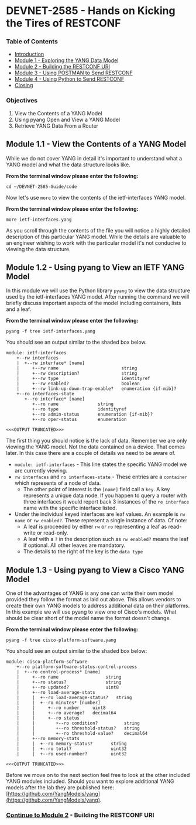 # DEVNET-2585 - Hands on Kicking the Tires of RESTCONF

### Table of Contents
- [Introduction](DEVNET-2585-Intro.md)
- [Module 1 - Exploring the YANG Data Model](DEVNET-2585-M1.md)
- [Module 2 - Building the RESTCONF URI](DEVNET-2585-M2.md)
- [Module 3 - Using POSTMAN to Send RESTCONF](DEVNET-2585-M3.md)
- [Module 4 - Using Python to Send RESTCONF](DEVNET-2585-M4.md)
- [Closing](DEVNET-2585-Close.md)

### Objectives


1. View the Contents of a YANG Model
2. Using pyang Open and View a YANG Model
3. Retrieve YANG Data From a Router



## Module 1.1 - View the Contents of a YANG Model

While we do not cover YANG in detail it's important to understand what a YANG model and what the data structure looks like.

**From the terminal window please enter the following:**

```
cd ~/DEVNET-2585-Guide/code
```

Now let's use `more` to view the contents of the ietf-interfaces YANG model. 

**From the terminal window please enter the following:**

```
more ietf-interfaces.yang
```

As you scroll through the contents of the file you will notice a highly detailed description of this particular YANG model. While the details are valuable to an engineer wishing to work with the particular model it's not conducive to viewing the data structure.




## Module 1.2 - Using pyang to View an IETF YANG Model

In this module we will use the Python library `pyang` to view the data structure used by the ietf-interfaces YANG model.  After running the command we will briefly discuss important aspects of the model including containers, lists and a leaf.

**From the terminal window please enter the following:**

```
pyang -f tree ietf-interfaces.yang
```

You should see an output similar to the shaded box below.

```
module: ietf-interfaces
    +--rw interfaces
    |  +--rw interface* [name]
    |     +--rw name                        string
    |     +--rw description?                string
    |     +--rw type                        identityref
    |     +--rw enabled?                    boolean
    |     +--rw link-up-down-trap-enable?   enumeration {if-mib}?
    +--ro interfaces-state
       +--ro interface* [name]
          +--ro name               string
          +--ro type               identityref
          +--ro admin-status       enumeration {if-mib}?
          +--ro oper-status        enumeration

<<<OUTPUT TRUNCATED>>>

```
The first thing you should notice is the lack of data. Remember we are only viewing the YANG model. Not the data contained on a device. That comes later. In this case there are a couple of details we need to be aware of.

- `module: ietf-interfaces` - This line states the specific YANG model we are currently viewing.
- `rw interfaces` and `ro interfaces-state` - These entries are a `container` which represents of a node of data.
	-  The other point of interest is the `[name]` field call a `key`. A key represents a unique data node. If you happen to query a router with three interfaces it would report back 3 instances of the `re interface` name with the specific interface listed.
-  Under the individual keyed interfaces are leaf values. An example is `rw name` or `rw enabled?`. These represent a single instance of data. Of note:
	-  A leaf is proceeded by either `rw` or `ro` representing a leaf as read-write or read-only.
	-  A leaf with a `?` in the description such as `rw enabled?` means the leaf if optional. All other leaves are mandatory.
	-  The details to the right of the key is the `data type`

	
## Module 1.3 - Using pyang to View a Cisco YANG Model

One of the advantages of YANG is any one can write their own model provided they follow the format as laid out above. This allows vendors to create their own YANG models to address additional data on their platforms. In this example we will use pyang to view one of Cisco's models. What should be clear short of the model name the format doesn't change.

**From the terminal window please enter the following:**

```
pyang -f tree cisco-platform-software.yang
```

You should see an output similar to the shaded box below:

```
module: cisco-platform-software
    +--ro platform-software-status-control-process
    |  +--ro control-process* [name]
    |     +--ro name                  string
    |     +--ro status?               string
    |     +--ro updated?              uint8
    |     +--ro load-average-stats
    |     |  +--ro load-average-status?   string
    |     |  +--ro minutes* [number]
    |     |     +--ro number     uint8
    |     |     +--ro average?   decimal64
    |     |     +--ro status
    |     |        +--ro condition?          string
    |     |        +--ro threshold-status?   string
    |     |        +--ro threshold-value?    decimal64
    |     +--ro memory-stats
    |     |  +--ro memory-status?       string
    |     |  +--ro total?               uint32
    |     |  +--ro used-number?         uint32

<<<OUTPUT TRUNCATED>>>

```
Before we move on to the next section feel free to look at the other included YANG modules included. Should you want to explore additional YANG models after the lab they are published here: [https://github.com/YangModels/yang](https://github.com/YangModels/yang).

### [Continue to Module 2](DEVNET-2585-M2.md) - Building the RESTCONF URI